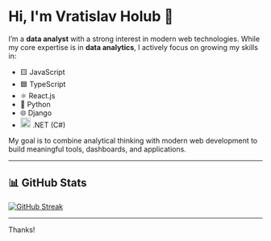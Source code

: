 # Hi, I'm Vratislav Holub 👋

I’m a **data analyst** with a strong interest in modern web technologies. While my core expertise is in **data analytics**, I actively focus on growing my skills in:

- 🟨 JavaScript
- 🟦 TypeScript
- ⚛️ React.js
- 🐍 Python
- 🌐 Django
- <img src="https://cdn.jsdelivr.net/gh/devicons/devicon/icons/dot-net/dot-net-original.svg" alt=".NET" width="20"/> .NET (C#)

My goal is to combine analytical thinking with modern web development to build meaningful tools, dashboards, and applications.

---

## 📊 GitHub Stats

[![GitHub Streak](https://streak-stats.demolab.com?user=vholub&theme=dark&date_format=j%20M%5B%20Y%5D)](https://git.io/streak-stats)

<!-- ![Top Langs](https://github-stats-vholubs-projects.vercel.app/api/top-langs/?username=vholub&layout=compact) -->

<!-- A -->

---

Thanks!
